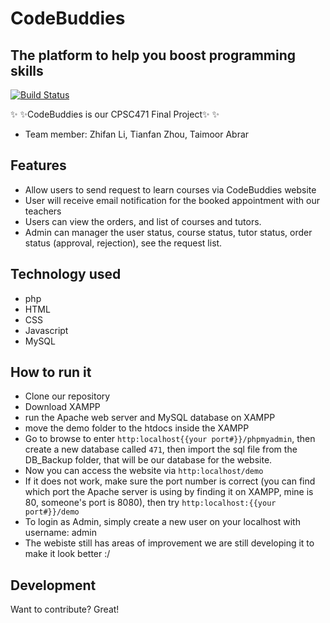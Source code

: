 # CodeBuddies
## The platform to help you boost programming skills


[![Build Status](https://travis-ci.org/joemccann/dillinger.svg?branch=master)](https://travis-ci.org/joemccann/dillinger)

✨ ✨CodeBuddies is our CPSC471 Final Project✨ ✨

- Team member: Zhifan Li, Tianfan Zhou, Taimoor Abrar


## Features

- Allow users to send request to learn courses via CodeBuddies website
- User will receive email notification for the booked appointment with our teachers
- Users can view the orders, and list of courses and tutors.
- Admin can manager the user status, course status, tutor status, order status (approval, rejection), see the request list.




## Technology used


- php
- HTML 
- CSS 
- Javascript
- MySQL



## How to run it

* Clone our repository
* Download XAMPP
* run the Apache web server and MySQL database on XAMPP
* move the demo folder to the htdocs inside the XAMPP
* Go to browse to enter ``http:localhost{{your port#}}/phpmyadmin``, then create a new database called `471`, then import the sql file from the DB_Backup folder, that will be our database for the website. 
* Now you can access the website via ``http:localhost/demo``
* If it does not work, make sure the port number is correct (you can find which port the Apache server is using by finding it on XAMPP, mine is 80, someone's port is 8080), then try ``http:localhost:{{your port#}}/demo``
* To login as Admin, simply create a new user on your localhost with username: admin
* The webiste still has areas of improvement we are still developing it to make it look better :/



## Development

Want to contribute? Great!

